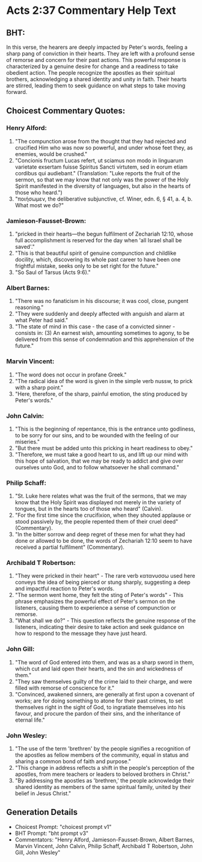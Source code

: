 # Acts 2:37 Commentary Help Text

## BHT:
In this verse, the hearers are deeply impacted by Peter's words, feeling a sharp pang of conviction in their hearts. They are left with a profound sense of remorse and concern for their past actions. This powerful response is characterized by a genuine desire for change and a readiness to take obedient action. The people recognize the apostles as their spiritual brothers, acknowledging a shared identity and unity in faith. Their hearts are stirred, leading them to seek guidance on what steps to take moving forward.

## Choicest Commentary Quotes:
### Henry Alford:
1. "The compunction arose from the thought that they had rejected and crucified Him who was now so powerful, and under whose feet they, as enemies, would be crushed."
2. "Concionis fructum Lucas refert, ut sciamus non modo in linguarum varietate exsertam fuisse Spiritus Sancti virtutem, sed in eorum etiam cordibus qui audiebant." (Translation: "Luke reports the fruit of the sermon, so that we may know that not only was the power of the Holy Spirit manifested in the diversity of languages, but also in the hearts of those who heard.")
3. "ποιήσωμεν, the deliberative subjunctive, cf. Winer, edn. 6, § 41, a. 4, b. What most we do?"

### Jamieson-Fausset-Brown:
1. "pricked in their hearts—the begun fulfilment of Zechariah 12:10, whose full accomplishment is reserved for the day when 'all Israel shall be saved'." 
2. "This is that beautiful spirit of genuine compunction and childlike docility, which, discovering its whole past career to have been one frightful mistake, seeks only to be set right for the future." 
3. "So Saul of Tarsus (Acts 9:6)."

### Albert Barnes:
1. "There was no fanaticism in his discourse; it was cool, close, pungent reasoning."
2. "They were suddenly and deeply affected with anguish and alarm at what Peter had said."
3. "The state of mind in this case - the case of a convicted sinner - consists in: (3) An earnest wish, amounting sometimes to agony, to be delivered from this sense of condemnation and this apprehension of the future."

### Marvin Vincent:
1. "The word does not occur in profane Greek."
2. "The radical idea of the word is given in the simple verb nussw, to prick with a sharp point."
3. "Here, therefore, of the sharp, painful emotion, the sting produced by Peter's words."

### John Calvin:
1. "This is the beginning of repentance, this is the entrance unto godliness, to be sorry for our sins, and to be wounded with the feeling of our miseries."
2. "But there must be added unto this pricking in heart readiness to obey."
3. "Therefore, we must take a good heart to us, and lift up our mind with this hope of salvation, that we may be ready to addict and give over ourselves unto God, and to follow whatsoever he shall command."

### Philip Schaff:
1. "St. Luke here relates what was the fruit of the sermons, that we may know that the Holy Spirit was displayed not merely in the variety of tongues, but in the hearts too of those who heard" (Calvin).
2. "For the first time since the crucifixion, when they shouted applause or stood passively by, the people repented them of their cruel deed" (Commentary).
3. "In the bitter sorrow and deep regret of these men for what they had done or allowed to be done, the words of Zechariah 12:10 seem to have received a partial fulfilment" (Commentary).

### Archibald T Robertson:
1. "They were pricked in their heart" - The rare verb κατανυσσω used here conveys the idea of being pierced or stung sharply, suggesting a deep and impactful reaction to Peter's words.
2. "The sermon went home, they felt the sting of Peter's words" - This phrase emphasizes the powerful effect of Peter's sermon on the listeners, causing them to experience a sense of compunction or remorse.
3. "What shall we do?" - This question reflects the genuine response of the listeners, indicating their desire to take action and seek guidance on how to respond to the message they have just heard.

### John Gill:
1. "The word of God entered into them, and was as a sharp sword in them, which cut and laid open their hearts, and the sin and wickedness of them."
2. "They saw themselves guilty of the crime laid to their charge, and were filled with remorse of conscience for it."
3. "Convinced, awakened sinners, are generally at first upon a covenant of works; are for doing something to atone for their past crimes, to set themselves right in the sight of God, to ingratiate themselves into his favour, and procure the pardon of their sins, and the inheritance of eternal life."

### John Wesley:
1. "The use of the term 'brethren' by the people signifies a recognition of the apostles as fellow members of the community, equal in status and sharing a common bond of faith and purpose."
2. "This change in address reflects a shift in the people's perception of the apostles, from mere teachers or leaders to beloved brothers in Christ."
3. "By addressing the apostles as 'brethren,' the people acknowledge their shared identity as members of the same spiritual family, united by their belief in Jesus Christ."


## Generation Details
- Choicest Prompt: "choicest prompt v1"
- BHT Prompt: "bht prompt v3"
- Commentators: "Henry Alford, Jamieson-Fausset-Brown, Albert Barnes, Marvin Vincent, John Calvin, Philip Schaff, Archibald T Robertson, John Gill, John Wesley"
